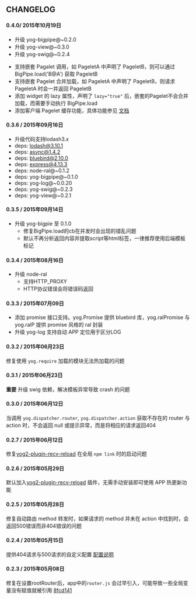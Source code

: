 ## CHANGELOG

#### 0.4.0/ 2015年10月19日

- 升级 yog-bigpipe@~0.2.0
- 升级 yog-view@~0.3.0
- 升级 yog-swig@~0.2.4

* 支持嵌套 Pagalet 调用，如 PageletA 中声明了 PageletB，则可以通过 BigPipe.load('B@A') 获取 PageletB
* 支持嵌套 Pagelet 合并加载，如 PageletA 中声明了 PageletB，则请求 PageletA 时会一并返回 PageletB
* 添加 widget 的 lazy 属性，声明了 `lazy="true"` 后，嵌套的Pagelet不会合并加载，而需要手动执行 BigPipe.load
* 添加客户端 Pagelet 缓存功能，具体功能参见 [文档](https://github.com/fex-team/yog2-app-template/tree/master/client/static/js)

#### 0.3.6 / 2015年09月16日

- 升级代码支持lodash3.x
- deps: lodash@3.10.1
- deps: async@1.4.2
- deps: bluebird@2.10.0
- deps: express@4.13.3
- deps: node-ral@~0.1.2
- deps: yog-bigpipe@~0.1.0
- deps: yog-log@~0.0.20
- deps: yog-swig@~0.2.3
- deps: yog-view@~0.2.1

#### 0.3.5 / 2015年09月14日

- 升级 yog-bigpie 至 0.1.0
    - 修复BigPipe.load的cb在并发时会出现的错乱问题
    - 默认不再分析返回内容并提取script等html标签，一律推荐使用后端模板标记

#### 0.3.4 / 2015年08月16日

- 升级 node-ral
    - 支持HTTP_PROXY
    - HTTP协议错误会将错误码返回

#### 0.3.3 / 2015年07月09日

- 添加 promise 接口支持。yog.Promise 提供 bluebird 库，yog.ralPromise 与 yog.ralP 提供 promise 风格的 ral 封装
- 升级 yog-log 支持自动 APP 定位用于区分LOG

#### 0.3.2 / 2015年06月23日

修复使用 `yog.require` 加载的模块无法热加载的问题

#### 0.3.1 / 2015年06月23日

**重要** 升级 swig 依赖，解决模板异常导致 crash 的问题

#### 0.3.0 / 2015年06月12日

当调用 `yog.dispatcher.router`, `yog.dispatcher.action`  获取不存在的 router 与 action 时，不会返回 null 或提示异常，而是将相应的请求返回404

#### 0.2.7 / 2015年06月12日

修复[yog2-plugin-recv-reload](https://github.com/hefangshi/yog2-plugin-recv-reload) 在全局 `npm link` 时的启动问题

#### 0.2.6 / 2015年05月29日

默认加入[yog2-plugin-recv-reload](https://github.com/hefangshi/yog2-plugin-recv-reload) 插件，无需手动安装即可使用 APP 热更新功能

#### 0.2.5 / 2015年05月28日

修复自动路由 method 转发时，如果请求的 method 并未在 action 中找到时，会返回500错误而非404错误的问题

#### 0.2.4 / 2015年05月15日

提供404请求与500请求的自定义配置 [配置说明](https://github.com/fex-team/yog2-framework-template/blob/master/conf/plugins/http.js#L38-L84)

#### 0.2.3 / 2015年05月08日

修复在设置rootRouter后，app中的`router.js` 会过早引入，可能导致一些全局变量没有赋值就被引用 [8fcd141](https://github.com/fex-team/yog2-kernel/commit/8fcd141c997a7d0a771cdaf271da8289b5380532)
